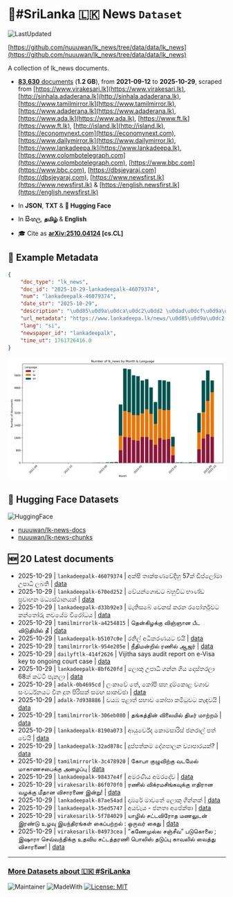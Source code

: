 # 📄#SriLanka 🇱🇰 News `Dataset`

![LastUpdated](https://img.shields.io/badge/last_updated-2025--10--29_14:23:29-green)

[https://github.com/nuuuwan/lk_news/tree/data/data/lk_news](https://github.com/nuuuwan/lk_news/tree/data/data/lk_news)

A collection of lk_news documents.

- [**83,630** documents](https://github.com/nuuuwan/lk_news/tree/data/data/lk_news) (**1.2 GB**), from **2021-09-12** to **2025-10-29**, scraped from [https://www.virakesari.lk](https://www.virakesari.lk), [http://sinhala.adaderana.lk](http://sinhala.adaderana.lk), [https://www.tamilmirror.lk](https://www.tamilmirror.lk), [https://www.adaderana.lk](https://www.adaderana.lk), [https://www.ada.lk](https://www.ada.lk), [https://www.ft.lk](https://www.ft.lk), [http://island.lk](http://island.lk), [https://economynext.com](https://economynext.com), [https://www.dailymirror.lk](https://www.dailymirror.lk), [https://www.lankadeepa.lk](https://www.lankadeepa.lk), [https://www.colombotelegraph.com](https://www.colombotelegraph.com), [https://www.bbc.com](https://www.bbc.com), [https://dbsjeyaraj.com](https://dbsjeyaraj.com), [https://www.newsfirst.lk](https://www.newsfirst.lk) & [https://english.newsfirst.lk](https://english.newsfirst.lk)

- In **JSON**, **TXT** & **🤗 Hugging Face**

- In **සිංහල**, **தமிழ்** & **English**

- 🎓 Cite as **[arXiv:2510.04124](https://arxiv.org/abs/2510.04124) [cs.CL]**

## 📝 Example Metadata

```json
{
    "doc_type": "lk_news",
    "doc_id": "2025-10-29-lankadeepalk-46079374",
    "num": "lankadeepalk-46079374",
    "date_str": "2025-10-29",
    "description": "\u0d85\u0d9a\u0dca\u0dc2\u0dd2 \u0dad\u0dcf\u0d9a\u0dca\u0dc2\u0dab\u0dc0\u0dda\u0daf\u0dd3\u0dc4\u0dd4 57\u0d9a\u0dca \u0da9\u0dd2\u0db4\u0dca\u0dbd\u0ddd\u0db8\u0dcf \u0d8b\u0db4\u0dcf\u0db0\u0dd2 \u0dbd\u0db6\u0dad\u0dd2",
    "url_metadata": "https://www.lankadeepa.lk/news/\u0d85\u0d9a\u0dc2-\u0dad\u0d9a\u0dc2\u0dab\u0dc0\u0daf\u0dc4-57\u0d9a-\u0da9\u0db4\u0dbd\u0db8-\u0d8b\u0db4\u0db0-\u0dbd\u0db6\u0dad/101-682307",
    "lang": "si",
    "newspaper_id": "lankadeepalk",
    "time_ut": 1761726416.0
}
```

![Chart](https://raw.githubusercontent.com/nuuuwan/lk_news/refs/heads/data/data/lk_news/docs_by_month_and_lang.png)

## 🤗 Hugging Face Datasets

![HuggingFace](https://img.shields.io/badge/-HuggingFace-FDEE21?style=for-the-badge&logo=HuggingFace)

- [nuuuwan/lk-news-docs](https://huggingface.co/datasets/nuuuwan/lk-news-docs)
- [nuuuwan/lk-news-chunks](https://huggingface.co/datasets/nuuuwan/lk-news-chunks)

## 🆕 20 Latest documents

- 2025-10-29 | `lankadeepalk-46079374` | අක්ෂි තාක්ෂණවේදීහු 57ක් ඩිප්ලෝමා උපාධි ලබති | [data](https://github.com/nuuuwan/lk_news/tree/data/data/lk_news/2020s/2025/2025-10-29-lankadeepalk-46079374)
- 2025-10-29 | `lankadeepalk-670ed252` | වේයන්ගොඩට බහුවිධ භාණ්ඩ ප්‍රවාහන මධ්‍යස්ථානයක් | [data](https://github.com/nuuuwan/lk_news/tree/data/data/lk_news/2020s/2025/2025-10-29-lankadeepalk-670ed252)
- 2025-10-29 | `lankadeepalk-d33b92e3` | මැතිසබේ වෙනස් කරන රපෝර්තුවට කන්තෝරු නවයේම විරෝධය | [data](https://github.com/nuuuwan/lk_news/tree/data/data/lk_news/2020s/2025/2025-10-29-lankadeepalk-d33b92e3)
- 2025-10-29 | `tamilmirrorlk-a4254815` | தென்கிழக்கு விஞ்ஞான பீட விடுதியில்  தீ | [data](https://github.com/nuuuwan/lk_news/tree/data/data/lk_news/2020s/2025/2025-10-29-tamilmirrorlk-a4254815)
- 2025-10-29 | `lankadeepalk-b5107c0e` | රනිල් අධිකරණයට එයි | [data](https://github.com/nuuuwan/lk_news/tree/data/data/lk_news/2020s/2025/2025-10-29-lankadeepalk-b5107c0e)
- 2025-10-29 | `tamilmirrorlk-954e205e` | நீதிமன்றில் ரணில் ஆஜர் | [data](https://github.com/nuuuwan/lk_news/tree/data/data/lk_news/2020s/2025/2025-10-29-tamilmirrorlk-954e205e)
- 2025-10-29 | `dailyftlk-414f2626` | Vijitha says audit report on e-Visa key to ongoing court case | [data](https://github.com/nuuuwan/lk_news/tree/data/data/lk_news/2020s/2025/2025-10-29-dailyftlk-414f2626)
- 2025-10-29 | `lankadeepalk-8bf620fd` | ලොකු උපාධි ගන්න ගිය දොස්තරලා 68ක් කට්ටි පැනලා | [data](https://github.com/nuuuwan/lk_news/tree/data/data/lk_news/2020s/2025/2025-10-29-lankadeepalk-8bf620fd)
- 2025-10-29 | `adalk-0b4695cd` | ලංකාවේ තේ, කෝපි සහ දුම්කොළ වගාව සංවර්ධනයට චීන දූත පිරිසක් සමඟ සාකච්ඡා | [data](https://github.com/nuuuwan/lk_news/tree/data/data/lk_news/2020s/2025/2025-10-29-adalk-0b4695cd)
- 2025-10-29 | `adalk-7d938886` | වයඹ පළාත් සභාව කෝපා කමිටුවට කැඳවයි | [data](https://github.com/nuuuwan/lk_news/tree/data/data/lk_news/2020s/2025/2025-10-29-adalk-7d938886)
- 2025-10-29 | `tamilmirrorlk-306eb080` | தங்கத்தின் விலையில் திடீர் மாற்றம் | [data](https://github.com/nuuuwan/lk_news/tree/data/data/lk_news/2020s/2025/2025-10-29-tamilmirrorlk-306eb080)
- 2025-10-29 | `lankadeepalk-8190a073` | ආයුර්වේද කොමසාරිස් ජනරාල් පත් වෙයි | [data](https://github.com/nuuuwan/lk_news/tree/data/data/lk_news/2020s/2025/2025-10-29-lankadeepalk-8190a073)
- 2025-10-29 | `lankadeepalk-32ad878c` | දුප්පත්කම දේශපාලන ව්‍යාපාරයක්? | [data](https://github.com/nuuuwan/lk_news/tree/data/data/lk_news/2020s/2025/2025-10-29-lankadeepalk-32ad878c)
- 2025-10-29 | `tamilmirrorlk-3c478920` | கோபா குழுவிற்கு வடமேல் மாகாணசபைக்கு அழைப்பு | [data](https://github.com/nuuuwan/lk_news/tree/data/data/lk_news/2020s/2025/2025-10-29-tamilmirrorlk-3c478920)
- 2025-10-29 | `lankadeepalk-98437e4f` | අමරණීය අමරදේව | [data](https://github.com/nuuuwan/lk_news/tree/data/data/lk_news/2020s/2025/2025-10-29-lankadeepalk-98437e4f)
- 2025-10-29 | `virakesarilk-86f070f0` | ரணில் விக்ரமசிங்கவுக்கு எதிரான வழக்கு மீதான விசாரணை இன்று! | [data](https://github.com/nuuuwan/lk_news/tree/data/data/lk_news/2020s/2025/2025-10-29-virakesarilk-86f070f0)
- 2025-10-29 | `lankadeepalk-87ae54ad` | දාඹරේ මාවතේ ලොකු ගින්නක් | [data](https://github.com/nuuuwan/lk_news/tree/data/data/lk_news/2020s/2025/2025-10-29-lankadeepalk-87ae54ad)
- 2025-10-29 | `lankadeepalk-35ed5747` | අයවැය - ජනතා අපේක්ෂා | [data](https://github.com/nuuuwan/lk_news/tree/data/data/lk_news/2020s/2025/2025-10-29-lankadeepalk-35ed5747)
- 2025-10-29 | `virakesarilk-5f784029` | யாழில் சட்டவிரோத மணலுடன் இரண்டு உழவு இயந்திரங்கள் கைப்பற்றல் : ஒருவர் கைது | [data](https://github.com/nuuuwan/lk_news/tree/data/data/lk_news/2020s/2025/2025-10-29-virakesarilk-5f784029)
- 2025-10-29 | `virakesarilk-04973cea` | “கணேமுல்ல சஞ்சீவ” படுகொலை ; இஷாரா செவ்வந்திக்கு உதவிய சட்டத்தரணி பொலிஸ் தடுப்பு காவலில் வைத்து விசாரணை! | [data](https://github.com/nuuuwan/lk_news/tree/data/data/lk_news/2020s/2025/2025-10-29-virakesarilk-04973cea)

---

### [More Datasets about 🇱🇰 #SriLanka](https://github.com/nuuuwan/lk_datasets)

![Maintainer](https://img.shields.io/badge/maintainer-nuuuwan-red)
![MadeWith](https://img.shields.io/badge/made_with-python-blue)
[![License: MIT](https://img.shields.io/badge/License-MIT-yellow.svg)](https://opensource.org/licenses/MIT)
